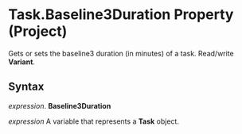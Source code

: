 
# Task.Baseline3Duration Property (Project)

Gets or sets the baseline3 duration (in minutes) of a task. Read/write  **Variant**.


## Syntax

 _expression_. **Baseline3Duration**

 _expression_ A variable that represents a **Task** object.

